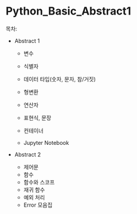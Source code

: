 # Python_Basic_Abstract1

목차:

- Abstract 1
  - 변수
  
  - 식별자
  
  - 데이터 타입(숫자, 문자, 참/거짓)
  
  - 형변환
  
  - 연산자
  
  - 표현식, 문장
  
  - 컨테이너
  
  - Jupyter Notebook
  
    
- Abstract 2

  - 제어문
  - 함수
  - 함수와 스코프
  - 재귀 함수
  - 예외 처리
  - Error 모음집



